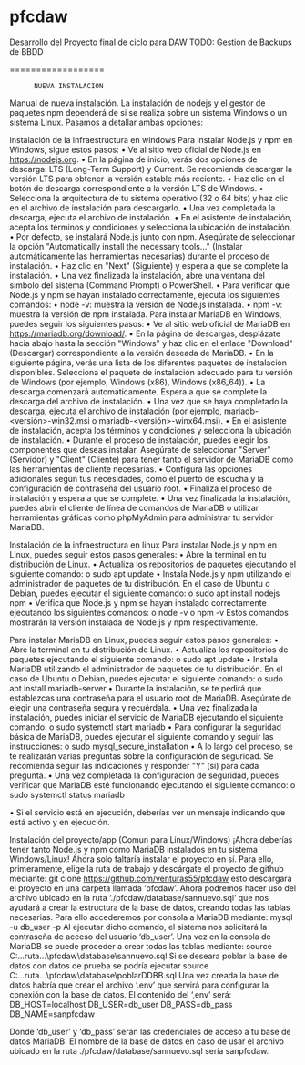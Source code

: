 # pfcdaw
Desarrollo del Proyecto final de ciclo para DAW
TODO: Gestion de Backups de BBDD

==================



          NUEVA INSTALACION
Manual de nueva instalación.
La instalación de nodejs y el gestor de paquetes npm dependerá de si se realiza sobre un sistema Windows o un sistema Linux. Pasamos a detallar ambas opciones:

Instalación de la infraestructura en windows
Para instalar Node.js y npm en Windows, sigue estos pasos:
•	Ve al sitio web oficial de Node.js en https://nodejs.org.
•	En la página de inicio, verás dos opciones de descarga: LTS (Long-Term Support) y Current. Se recomienda descargar la versión LTS para obtener la versión estable más reciente.
•	Haz clic en el botón de descarga correspondiente a la versión LTS de Windows.
•	Selecciona la arquitectura de tu sistema operativo (32 o 64 bits) y haz clic en el archivo de instalación para descargarlo.
•	Una vez completada la descarga, ejecuta el archivo de instalación.
•	En el asistente de instalación, acepta los términos y condiciones y selecciona la ubicación de instalación.
•	Por defecto, se instalará Node.js junto con npm. Asegúrate de seleccionar la opción "Automatically install the necessary tools..." (Instalar automáticamente las herramientas necesarias) durante el proceso de instalación.
•	Haz clic en "Next" (Siguiente) y espera a que se complete la instalación.
•	Una vez finalizada la instalación, abre una ventana del símbolo del sistema (Command Prompt) o PowerShell.
•	Para verificar que Node.js y npm se hayan instalado correctamente, ejecuta los siguientes comandos:
•	node -v: muestra la versión de Node.js instalada.
•	npm -v: muestra la versión de npm instalada.
Para instalar MariaDB en Windows, puedes seguir los siguientes pasos:
•	Ve al sitio web oficial de MariaDB en https://mariadb.org/download/.
•	En la página de descargas, desplázate hacia abajo hasta la sección "Windows" y haz clic en el enlace "Download" (Descargar) correspondiente a la versión deseada de MariaDB.
•	En la siguiente página, verás una lista de los diferentes paquetes de instalación disponibles. Selecciona el paquete de instalación adecuado para tu versión de Windows (por ejemplo, Windows (x86), Windows (x86_64)).
•	La descarga comenzará automáticamente. Espera a que se complete la descarga del archivo de instalación.
•	Una vez que se haya completado la descarga, ejecuta el archivo de instalación (por ejemplo, mariadb-<versión>-win32.msi o mariadb-<versión>-winx64.msi).
•	En el asistente de instalación, acepta los términos y condiciones y selecciona la ubicación de instalación.
•	Durante el proceso de instalación, puedes elegir los componentes que deseas instalar. Asegúrate de seleccionar "Server" (Servidor) y "Client" (Cliente) para tener tanto el servidor de MariaDB como las herramientas de cliente necesarias.
•	Configura las opciones adicionales según tus necesidades, como el puerto de escucha y la configuración de contraseña del usuario root.
•	Finaliza el proceso de instalación y espera a que se complete.
•	Una vez finalizada la instalación, puedes abrir el cliente de línea de comandos de MariaDB o utilizar herramientas gráficas como phpMyAdmin para administrar tu servidor MariaDB.
 

Instalación de la infraestructura en linux
Para instalar Node.js y npm en Linux, puedes seguir estos pasos generales:
•	Abre la terminal en tu distribución de Linux.
•	Actualiza los repositorios de paquetes ejecutando el siguiente comando:
o	sudo apt update
•	Instala Node.js y npm utilizando el administrador de paquetes de tu distribución. En el caso de Ubuntu o Debian, puedes ejecutar el siguiente comando:
o	sudo apt install nodejs npm
•	Verifica que Node.js y npm se hayan instalado correctamente ejecutando los siguientes comandos:
o	node -v
o	npm -v
Estos comandos mostrarán la versión instalada de Node.js y npm respectivamente.

Para instalar MariaDB en Linux, puedes seguir estos pasos generales:
•	Abre la terminal en tu distribución de Linux.
•	Actualiza los repositorios de paquetes ejecutando el siguiente comando:
o	sudo apt update
•	Instala MariaDB utilizando el administrador de paquetes de tu distribución. En el caso de Ubuntu o Debian, puedes ejecutar el siguiente comando:
o	sudo apt install mariadb-server
•	Durante la instalación, se te pedirá que establezcas una contraseña para el usuario root de MariaDB. Asegúrate de elegir una contraseña segura y recuérdala.
•	Una vez finalizada la instalación, puedes iniciar el servicio de MariaDB ejecutando el siguiente comando:
o	sudo systemctl start mariadb
•	Para configurar la seguridad básica de MariaDB, puedes ejecutar el siguiente comando y seguir las instrucciones:
o	sudo mysql_secure_installation
•	A lo largo del proceso, se te realizarán varias preguntas sobre la configuración de seguridad. Se recomienda seguir las indicaciones y responder "Y" (sí) para cada pregunta.
•	Una vez completada la configuración de seguridad, puedes verificar que MariaDB esté funcionando ejecutando el siguiente comando:
o	sudo systemctl status mariadb

•	Si el servicio está en ejecución, deberías ver un mensaje indicando que está activo y en ejecución.

Instalación del proyecto/app (Comun para Linux/Windows)
¡Ahora deberías tener tanto Node.js y npm como MariaDB instalados en tu sistema Windows/Linux!  Ahora solo faltaría instalar el proyecto en sí. Para ello, primeramente, elige la ruta de trabajo y descárgate el proyecto de github mediante:
git clone https://github.com/venturas55/pfcdaw
esto descargará el proyecto en una carpeta llamada ‘pfcdaw’.
Ahora podremos hacer uso del archivo ubicado en la ruta ‘./pfcdaw/database/sannuevo.sql’ que nos ayudará a crear la estructura de la base de datos, creando todas las tablas necesarias. Para ello accederemos por consola a MariaDB mediante:
mysql -u db_user -p
Al ejecutar dicho comando, el sistema nos solicitará la contraseña de acceso del usuario ‘db_user’. Una vez en la consola de MariaDB se puede proceder a crear todas las tablas mediante:
source C:\...ruta...\pfcdaw\database\sannuevo.sql
Si se deseara poblar la base de datos con datos de prueba se podría ejecutar 
source C:\...ruta...\pfcdaw\database\poblarDDBB.sql
Una vez creada la base de datos habría que crear el archivo ‘.env’ que servirá para configurar la conexión con la base de datos. El contenido del ‘,env’ será:
DB_HOST=localhost
DB_USER=db_user
DB_PASS=db_pass
DB_NAME=sanpfcdaw

Donde ‘db_user’ y ‘db_pass’ serán las credenciales de acceso a tu base de datos MariaDB. El nombre de la base de datos en caso de usar el archivo ubicado en la ruta ./pfcdaw/database/sannuevo.sql sería sanpfcdaw.

